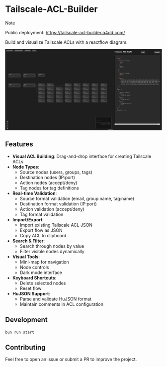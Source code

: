 # Tailscale-ACL-Builder

> [!NOTE]  
> Public deployment: https://tailscale-acl-builder.q4dd.com/

Build and visualize Tailscale ACLs with a reactflow diagram.

![Tailscale ACL Builder Showcase](./showcase/showcase.png)

## Features

- **Visual ACL Building**: Drag-and-drop interface for creating Tailscale ACLs
- **Node Types**:
  - Source nodes (users, groups, tags)
  - Destination nodes (IP:port)
  - Action nodes (accept/deny)
  - Tag nodes for tag definitions
- **Real-time Validation**:
  - Source format validation (email, group:name, tag:name)
  - Destination format validation (IP:port)
  - Action validation (accept/deny)
  - Tag format validation
- **Import/Export**:
  - Import existing Tailscale ACL JSON
  - Export flow as JSON
  - Copy ACL to clipboard
- **Search & Filter**:
  - Search through nodes by value
  - Filter visible nodes dynamically
- **Visual Tools**:
  - Mini-map for navigation
  - Node controls
  - Dark mode interface
- **Keyboard Shortcuts**:
  - Delete selected nodes
  - Reset flow
- **HuJSON Support**:
  - Parse and validate HuJSON format
  - Maintain comments in ACL configuration

## Development

`bun run start`

## Contributing

Feel free to open an issue or submit a PR to improve the project.
